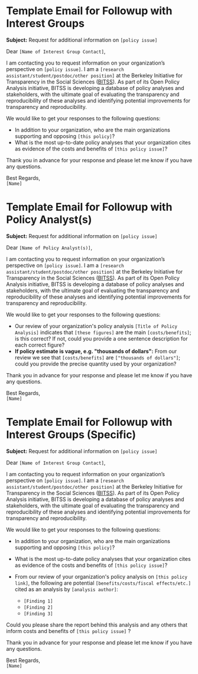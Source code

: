 # Template Email for Followup with Interest Groups

**Subject:** Request for additional information on `[policy issue]`

Dear `[Name of Interest Group Contact]`,

I am contacting you to request information on your organization’s perspective on `[policy issue]`. I am a `[research assistant/student/postdoc/other position]` at the Berkeley Initiative for Transparency in the Social Sciences ([BITSS](bitss.org/)). As part of its Open Policy Analysis initiative, BITSS is developing a database of policy analyses and stakeholders, with the ultimate goal of evaluating the transparency and reproducibility of these analyses and identifying potential improvements for transparency and reproducibility.

We would like to get your responses to the following questions:

- In addition to your organization, who are the main organizations supporting and opposing `[this policy]`?
- What is the most up-to-date policy analyses that your organization cites as evidence of the costs and benefits of `[this policy issue]`?

Thank you in advance for your response and please let me know if you have any questions.

Best Regards,  
`[Name]`  

# Template Email for Followup with Policy Analyst(s)

**Subject:** Request for additional information on `[policy issue]`  

Dear `[Name of Policy Analyst(s)]`,

I am contacting you to request information on your organization’s perspective on `[policy issue]`. I am a `[research assistant/student/postdoc/other position]` at the Berkeley Initiative for Transparency in the Social Sciences ([BITSS](bitss.org/)). As part of its Open Policy Analysis initiative, BITSS is developing a database of policy analyses and stakeholders, with the ultimate goal of evaluating the transparency and reproducibility of these analyses and identifying potential improvements for transparency and reproducibility.

We would like to get your responses to the following questions:  

  - Our review of your organization's policy analysis `[Title of Policy Analysis]` indicates that `[these figures]` are the main `[costs/benefits]`; is this correct? If not, could you provide a one sentence description for each correct figure?
  - **If policy estimate is vague, e.g. "thousands of dollars":** From our review we see that `[costs/benefits]` are `["thousands of dollars"]`; could you provide the precise quantity used by your organization?

Thank you in advance for your response and please let me know if you have any questions.

Best Regards,  
`[Name]`

# Template Email for Followup with Interest Groups (Specific)

**Subject:** Request for additional information on `[policy issue]`

Dear `[Name of Interest Group Contact]`,

I am contacting you to request information on your organization’s perspective on `[policy issue]`. I am a `[research assistant/student/postdoc/other position]` at the Berkeley Initiative for Transparency in the Social Sciences ([BITSS](bitss.org/)). As part of its Open Policy Analysis initiative, BITSS is developing a database of policy analyses and stakeholders, with the ultimate goal of evaluating the transparency and reproducibility of these analyses and identifying potential improvements for transparency and reproducibility.

We would like to get your responses to the following questions:

- In addition to your organization, who are the main organizations supporting and opposing `[this policy]`?
- What is the most up-to-date policy analyses that your organization cites as evidence of the costs and benefits of `[this policy issue]`?

- From our review of your organization's policy analysis on `[this policy link]`, the following are potential `[benefits/costs/fiscal effects/etc.]` cited as an analysis by `[analysis author]`:

  - `[Finding 1]`
  - `[Finding 2]`
  - `[Finding 3]`

Could you please share the report behind this analysis and any others that inform costs and benefits of `[this policy issue]` ?

Thank you in advance for your response and please let me know if you have any questions.

Best Regards,  
`[Name]`  

